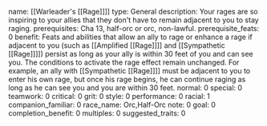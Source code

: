 name: [[Warleader's [[Rage]]]]
type: General
description: Your rages are so inspiring to your allies that they don't have to remain adjacent to you to stay raging.
prerequisites: Cha 13, half-orc or orc, non-lawful.
prerequisite_feats: 0
benefit: Feats and abilities that allow an ally to rage or enhance a rage if adjacent to you (such as [[Amplified [[Rage]]]] and [[Sympathetic [[Rage]]]]) persist as long as your ally is within 30 feet of you and can see you. The conditions to activate the rage effect remain unchanged. For example, an ally with [[Sympathetic [[Rage]]]] must be adjacent to you to enter his own rage, but once his rage begins, he can continue raging as long as he can see you and you are within 30 feet.
normal: 0
special: 0
teamwork: 0
critical: 0
grit: 0
style: 0
performance: 0
racial: 1
companion_familiar: 0
race_name: Orc,Half-Orc
note: 0
goal: 0
completion_benefit: 0
multiples: 0
suggested_traits: 0
